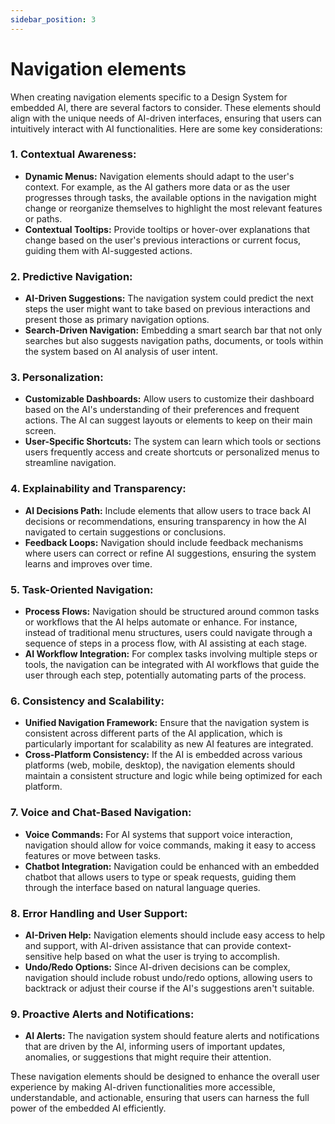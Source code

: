 ```yaml
---
sidebar_position: 3
---
```


# Navigation elements

When creating navigation elements specific to a Design System for embedded AI, there are several factors to consider. These elements should align with the unique needs of AI-driven interfaces, ensuring that users can intuitively interact with AI functionalities. Here are some key considerations:

### 1. **Contextual Awareness:**
   - **Dynamic Menus:** Navigation elements should adapt to the user's context. For example, as the AI gathers more data or as the user progresses through tasks, the available options in the navigation might change or reorganize themselves to highlight the most relevant features or paths.
   - **Contextual Tooltips:** Provide tooltips or hover-over explanations that change based on the user's previous interactions or current focus, guiding them with AI-suggested actions.

### 2. **Predictive Navigation:**
   - **AI-Driven Suggestions:** The navigation system could predict the next steps the user might want to take based on previous interactions and present those as primary navigation options.
   - **Search-Driven Navigation:** Embedding a smart search bar that not only searches but also suggests navigation paths, documents, or tools within the system based on AI analysis of user intent.

### 3. **Personalization:**
   - **Customizable Dashboards:** Allow users to customize their dashboard based on the AI's understanding of their preferences and frequent actions. The AI can suggest layouts or elements to keep on their main screen.
   - **User-Specific Shortcuts:** The system can learn which tools or sections users frequently access and create shortcuts or personalized menus to streamline navigation.

### 4. **Explainability and Transparency:**
   - **AI Decisions Path:** Include elements that allow users to trace back AI decisions or recommendations, ensuring transparency in how the AI navigated to certain suggestions or conclusions.
   - **Feedback Loops:** Navigation should include feedback mechanisms where users can correct or refine AI suggestions, ensuring the system learns and improves over time.

### 5. **Task-Oriented Navigation:**
   - **Process Flows:** Navigation should be structured around common tasks or workflows that the AI helps automate or enhance. For instance, instead of traditional menu structures, users could navigate through a sequence of steps in a process flow, with AI assisting at each stage.
   - **AI Workflow Integration:** For complex tasks involving multiple steps or tools, the navigation can be integrated with AI workflows that guide the user through each step, potentially automating parts of the process.

### 6. **Consistency and Scalability:**
   - **Unified Navigation Framework:** Ensure that the navigation system is consistent across different parts of the AI application, which is particularly important for scalability as new AI features are integrated.
   - **Cross-Platform Consistency:** If the AI is embedded across various platforms (web, mobile, desktop), the navigation elements should maintain a consistent structure and logic while being optimized for each platform.

### 7. **Voice and Chat-Based Navigation:**
   - **Voice Commands:** For AI systems that support voice interaction, navigation should allow for voice commands, making it easy to access features or move between tasks.
   - **Chatbot Integration:** Navigation could be enhanced with an embedded chatbot that allows users to type or speak requests, guiding them through the interface based on natural language queries.

### 8. **Error Handling and User Support:**
   - **AI-Driven Help:** Navigation elements should include easy access to help and support, with AI-driven assistance that can provide context-sensitive help based on what the user is trying to accomplish.
   - **Undo/Redo Options:** Since AI-driven decisions can be complex, navigation should include robust undo/redo options, allowing users to backtrack or adjust their course if the AI's suggestions aren't suitable.

### 9. **Proactive Alerts and Notifications:**
   - **AI Alerts:** The navigation system should feature alerts and notifications that are driven by the AI, informing users of important updates, anomalies, or suggestions that might require their attention.

These navigation elements should be designed to enhance the overall user experience by making AI-driven functionalities more accessible, understandable, and actionable, ensuring that users can harness the full power of the embedded AI efficiently.